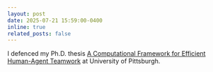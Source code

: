 ```yaml
---
layout: post
date: 2025-07-21 15:59:00-0400
inline: true
related_posts: false
---
```


I defenced my Ph.D. thesis <a href="https://search.proquest.com/openview/28f23a3b6abd0d0eeb9e849bdf472a39/1?pq-origsite=gscholar&cbl=18750&diss=y">A Computational Framework for Efficient Human-Agent Teamwork</a> at University of Pittsburgh.
